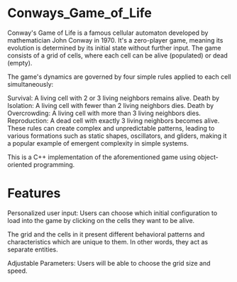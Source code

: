 # Conways_Game_of_Life
Conway's Game of Life is a famous cellular automaton developed by mathematician John Conway in 1970. It's a zero-player game, meaning its evolution is determined by its initial state without further input. The game consists of a grid of cells, where each cell can be alive (populated) or dead (empty).

The game's dynamics are governed by four simple rules applied to each cell simultaneously:

Survival: A living cell with 2 or 3 living neighbors remains alive.
Death by Isolation: A living cell with fewer than 2 living neighbors dies.
Death by Overcrowding: A living cell with more than 3 living neighbors dies.
Reproduction: A dead cell with exactly 3 living neighbors becomes alive.
These rules can create complex and unpredictable patterns, leading to various formations such as static shapes, oscillators, and gliders, making it a popular example of emergent complexity in simple systems.

This is a C++ implementation of the aforementioned game using object-oriented programming. 

 # Features
 Personalized user input: Users can choose which initial configuration to load into the game by clicking on the cells they want to be alive. 
 
 The grid and the cells in it present different behavioral patterns and characteristics which are unique to them. In other words, they act as separate
 entities. 
 
 Adjustable Parameters: Users will be able to choose the grid size and speed. 
 
 
